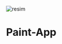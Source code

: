 ![resim](https://user-images.githubusercontent.com/55752233/124366605-af871e00-dc59-11eb-9d11-dcd24b68c066.jpg)
# Paint-App
